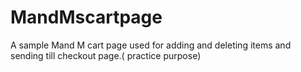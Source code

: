 # MandMscartpage
A sample Mand M cart page used for adding and deleting items and sending till checkout page.( practice purpose)

